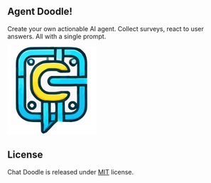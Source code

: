 ## Agent Doodle!

Create your own actionable AI agent. Collect surveys, react to user answers. All with a single prompt.

<img src="./public//img/chat-doodle-logo.svg" alt="Logo" width="200"/>


## License

Chat Doodle is released under [MIT](LICENSE) license.
